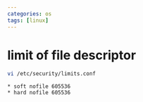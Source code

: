 ```yaml
---
categories: os
tags: [linux]    
---
```


# limit of file descriptor
```sh
vi /etc/security/limits.conf
```
```
* soft nofile 605536  
* hard nofile 605536
```

